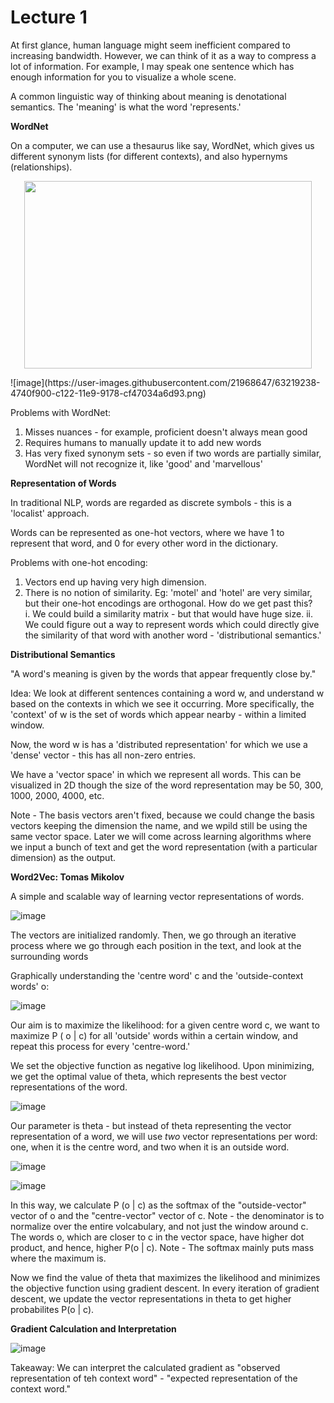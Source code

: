 # Lecture 1

At first glance, human language might seem inefficient compared to increasing bandwidth. However, we can think of it as a way to compress a lot of information. For example, I may speak one sentence which has enough information for you to visualize a whole scene.

A common linguistic way of thinking about meaning is denotational semantics. The 'meaning' is what the word 'represents.'

**WordNet**

On a computer, we can use a thesaurus like say, WordNet, which gives us different synonym lists (for different contexts), and also hypernyms (relationships).
<p align="center">
  <img width="460" height="300" src="https://user-images.githubusercontent.com/21968647/63219238-4740f900-c122-11e9-9178-cf47034a6d93.png">
</p>
![image](https://user-images.githubusercontent.com/21968647/63219238-4740f900-c122-11e9-9178-cf47034a6d93.png)

Problems with WordNet: 
1. Misses nuances - for example, proficient doesn't always mean good
2. Requires humans to manually update it to add new words
3. Has very fixed synonym sets - so even if two words are partially similar, WordNet will not recognize it, like 'good' and 'marvellous'

**Representation of Words**

In traditional NLP, words are regarded as discrete symbols - this is a 'localist' approach.

Words can be represented as one-hot vectors, where we have 1 to represent that word, and 0 for every other word in the dictionary. 

Problems with one-hot encoding:
1. Vectors end up having very high dimension.
2. There is no notion of similarity. Eg: 'motel' and 'hotel' are very similar, but their one-hot encodings are orthogonal. How do we get past this?    
    i. We could build a similarity matrix - but that would have huge size.
    ii. We could figure out a way to represent words which could directly give the similarity of that word with another word - 'distributional semantics.'

**Distributional Semantics**

"A word's meaning is given by the words that appear frequently close by."

Idea: We look at different sentences containing a word w, and understand w based on the contexts in which we see it occurring. More specifically, the 'context' of w is the set of words which appear nearby - within a limited window.

Now, the word w is has a 'distributed representation' for which we use a 'dense' vector - this has all non-zero entries.

We have a 'vector space' in which we represent all words. This can be visualized in 2D though the size of the word representation may be 50, 300, 1000, 2000, 4000, etc.

Note - The basis vectors aren't fixed, because we could change the basis vectors keeping the dimension the name, and we wpild still be using the same vector space. Later we will come across learning algorithms where we input a bunch of text and get the word representation (with a particular dimension) as the output.

**Word2Vec: Tomas Mikolov**

A simple and scalable way of learning vector representations of words.

![image](https://user-images.githubusercontent.com/21968647/63219490-cd137300-c127-11e9-8089-48d76d50c103.png)

The vectors are initialized randomly. Then, we go through an iterative process where we go through each position in the text, and look at the surrounding words 

Graphically understanding the 'centre word' c and the 'outside-context words' o:

![image](https://user-images.githubusercontent.com/21968647/63219503-fcc27b00-c127-11e9-8b9f-3bc61c64b815.png)

Our aim is to maximize the likelihood: for a given centre word c, we want to maximize P ( o | c) for all 'outside' words within a certain window, and repeat this process for every 'centre-word.'

We set the objective function as negative log likelihood. Upon minimizing, we get the optimal value of theta, which represents the best vector representations of the word.

![image](https://user-images.githubusercontent.com/21968647/63641936-9da2c000-c66b-11e9-82f7-1c68863146f0.png)

Our parameter is theta - but instead of theta representing the vector representation of a word, we will use *two* vector representations per word: one, when it is the centre word, and two when it is an outside word.

![image](https://user-images.githubusercontent.com/21968647/63642028-09d1f380-c66d-11e9-9f5b-2747bd29d404.png)

![image](https://user-images.githubusercontent.com/21968647/63642203-d1ccaf80-c670-11e9-9754-a8f5ab92a437.png)

In this way, we calculate P (o | c) as the softmax of the "outside-vector" vector of o and the "centre-vector" vector of c. Note - the denominator is to normalize over the entire volcabulary, and not just the window around c. The words o, which are closer to c in the vector space, have higher dot product, and hence, higher P(o | c).
Note - The softmax mainly puts mass where the maximum is.

Now we find the value of theta that maximizes the likelihood and minimizes the objective function using gradient descent. In every iteration of gradient descent, we update the vector representations in theta to get higher probabilites P(o | c).

**Gradient Calculation and Interpretation**

![image](https://user-images.githubusercontent.com/21968647/63642836-5a9c1900-c67a-11e9-8dba-f2b90c100ab6.png)

Takeaway: We can interpret the calculated gradient as "observed representation of teh context word" - "expected representation of the context word."








